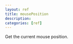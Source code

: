 ```yaml
---
layout: ref
title: mousePosition
description: 
categories: [ref]
---
```

Get the current mouse position.
